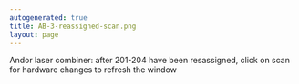 ```yaml
---
autogenerated: true
title: AB-3-reassigned-scan.png
layout: page
---
```


Andor laser combiner: after 201-204 have been resassigned, click on scan
for hardware changes to refresh the window

